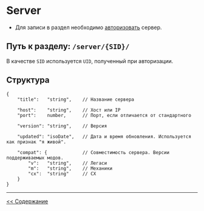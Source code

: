 # Server

- Для записи в раздел необходимо [авторизовать](./AUTH.md) сервер. 

## Путь к разделу: `/server/{SID}/`

В качестве `SID` используется `UID`, полученный при авторизации. 

## Структура

    {
        "title":   "string",    // Название сервера
        
        "host":    "string",    // Хост или IP
        "port":    number,      // Порт, если отличается от стандартного 
        
        "version": "string",    // Версия
         
        "updated": "isoDate",   // Дата и время обновления. Используется как признак "я живой".
        
        "compat": {             // Совместимость сервера. Версии поддерживаемых модов.
            "v":   "string",    // Легаси
            "m":   "string",    // Механики
            "cx":  "string"     // CX
        }
    }

---
[ << Содержание](./README.md)
